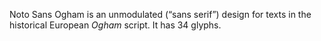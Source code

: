 Noto Sans Ogham is an unmodulated (“sans serif”) design for texts in the historical European _Ogham_ script. It has 34 glyphs.